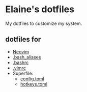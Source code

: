 # Elaine's dotfiles

My dotfiles to customize my system.

## dotfiles for

- [Neovim](nvim/README.md)
- [.bash_aliases](.bash_aliases)
- [.bashrc](.bashrc)
- [.vimrc](.vimrc)
- Superfile:
    - [config.toml](superfile/config.toml)
    - [hotkeys.toml](superfile/hotkeys.toml)
